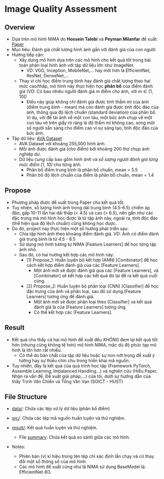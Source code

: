 # Image Quality Assessment

## Overview

- Dựa trên mô hình NIMA do **Hossein Talebi** và **Peyman Milanfar** đề xuất: [Paper](https://arxiv.org/abs/1709.05424)
- Mục tiêu: Đánh giá chất lượng hình ảnh gần với đánh giá của con người
- Hướng tiếp cận: 
    - Xây dựng mô hình dựa trên các mô hình cho kết quả tốt trong bài toán phân loại hình ảnh với tập dữ liệu lớn như ImageNet. 
      - VD: VGG, Inception, MobileNet,... hay mới hơn là EfficientNet, ResNet, DenseNet,...
    - Thay vì chỉ học điểm trung bình hay đánh giá chất lượng theo hai mức cao/thấp, mô hình này thực hiện học **phân bố** của điểm đánh giá (VD: Có bao nhiêu người đánh giá $m$ điểm cho ảnh, với $m \in [1, 10]$)
      - Điều này giúp không chỉ đánh giá được tính thẩm mĩ của ảnh (điểm trung bình - mean) mà còn đánh giá được tính độc đáo của ảnh, thông qua độ lệch chuẩn (standard deviation) của phân bố. Ví dụ, với đề tài ảnh về một con tàu, một bức ảnh chụp về một con tàu vẽ trên giấy rõ ràng là độ thẩm mĩ không cao, song một số người sẵn sàng cho điểm cao vì sự sáng tạo, tính độc đáo của bức ảnh.
- Tập dữ liệu: [AVA Dataset](https://github.com/imfing/ava_downloader)
    - AVA Dataset với khoảng 255,000 hình ảnh.
    - Mỗi ảnh được đánh giá (cho điểm) bởi khoảng 200 thợ chụp ảnh nghiệp dư.
    - Dữ liệu cung cấp bao gồm *hình ảnh* và *số lượng người đánh giá từng mức điểm [1, 10]* cho từng ảnh.
      - Phân bố điểm trung bình là phân bố chuẩn, mean = 5.5
      - Phân bố độ lệch chuẩn của điểm là phân bố chuẩn, mean = 1.4

## Propose

- Phương pháp được đề xuất trong Paper cho kết quả tốt.
- Tuy nhiên, số lượng hình ảnh trong dải trung bình (4.5-6.5) chiếm áp đảo, gấp 10-11 lần hai dải thấp (< 4.5) và cao (> 6.5), nên gần như các đặc trưng mà mô hình học được là từ tập ảnh này, ngoài ra, tính độc đáo (thể hiện qua độ lệch chuẩn) cũng không học được.
- Do đó, project này thực hiện một số hướng phát triển sau:
  - Chia tập hình ảnh theo khoảng điểm đánh giá. VD: Ảnh có điểm đánh giá trung bình là từ 4.5 - 6.5
  - Sử dụng mô hình tương tự NIMA [Feature Learners] để học từng tập ảnh nhỏ.
  - Sau đó, có hai hướng kết hợp các mô hình này:
    - [1] Propose_1: Huấn luyện bộ kết hợp (ANN) [Combinator] để học cách kết hợp điểm đánh giá của các [Feature Learners].
      - Một ảnh mới sẽ được đánh giá qua các [Feature Learners], và [Combinator] sẽ kết hợp các kết quả đó lại để ra kết quả cuối cùng.
    - [2] Propose_2: Huấn luyện bộ phân loại (CNN) [Classifier] để học đặc trưng của ảnh và phân loại, sau đó sử dụng [Feature Learners] tương ứng để đánh giá.
      - Một ảnh mới sẽ được phân loại theo [Classifier] và kết quả đánh giá là của [Feature Learners] tương ứng.
      - Có thể kết hợp các [Feature Learners].

## Result

- Kết quả cho thấy cả hai mô hình đề xuất đều *KHÔNG* đem lại kết quả tốt hơn (nhưng cũng không tệ hơn) mô hình NIMA, mặc dù độ phức tạp mô hình là lớn hơn rất nhiều.
  - Có thể do bản chất của tập dữ liệu hoặc sự non nớt trong đề xuất ý tưởng hay sự thiếu chỉn chu trong triển khai mã nguồn.
- Tuy nhiên, đây là kết quả của quá trình học tập (Framework PyTorch, Assemble Learning, Imbalanced Handling...) và nghiên cứu (Hiểu Paper, Nhận ra vấn đề, Đề xuất giải pháp,...) của tôi, dưới sự hướng dẫn của thầy Trịnh Văn Chiến và Tống Văn Vạn (SOICT - HUST)

## File Structure

- [data/](data/): Chứa các tệp xử lý dữ liệu (phân bố điểm)
- [src/](src/): Chứa các tệp mã nguồn huấn luyện và thử nghiệm.
- [result/](result/): Kết quả huấn luyện và thử nghiệm.
  - File [summary](result/summary.txt): Chứa kết quả so sánh giữa các mô hình.

- Notes:
  - Phiên bản (v) kí hiệu trong tên tệp chỉ xác định lần chạy và có thay đổi một số thông số của mô hình.
  - Các mô hình đề xuất cũng như là NIMA sử dụng BaseModel là: EfficientNet-B3.
